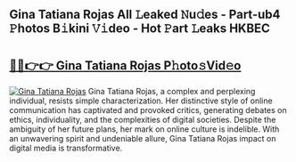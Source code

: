 ## Gina Tatiana Rojas All 𝙻eaked 𝙽u𝚍es - Part-ub4 𝙿hotos B𝚒kini 𝚅𝚒deo - Hot 𝙿art 𝙻eaks HKBEC

# <h2><a href="http://ld5af07.urlbe.top/?page=Gina+Tatiana+Rojas">🔗🔗👉👉 Gina Tatiana Rojas P𝚑oto𝚜Vid𝚎o</a></h2>

[![Gina Tatiana Rojas](https://i.imgur.com/eBuTRDB.gif)](http://ld5af07.urlbe.top/?page=Gina+Tatiana+Rojas)
Gina Tatiana Rojas, a complex and perplexing individual, resists simple characterization. Her distinctive style of online communication has captivated and provoked critics, generating debates on ethics, individuality, and the complexities of digital societies. Despite the ambiguity of her future plans, her mark on online culture is indelible. With an unwavering spirit and undeniable allure, Gina Tatiana Rojas impact on digital media is transformative.
